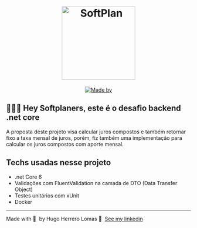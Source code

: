 <h1 align="center">
	<img alt="SoftPlan" src="https://www.softplan.com.br/wp-content/themes/softplan-2019/imagens/logo_versao_positiva.svg" width="200px" />
</h1>

<p align="center">
	<a href="https://www.linkedin.com/in/hugo-herrero-lomas-744767b5/" target="_blank" rel="noopener noreferrer"><img alt="Made by" src="https://img.shields.io/badge/made%20by-Hugo%20Herrero%20Lomas-%235C5CFF"></a>
</p>

## 👨🏻‍💻 Hey Softplaners, este é o desafio backend .net core

A proposta deste projeto visa calcular juros compostos e também retornar fixo a taxa mensal de juros,
porém, fiz também uma implementação para calcular os juros compostos com aporte mensal.

## Techs usadas nesse projeto

- .net Core 6
- Validações com FluentValidation na camada de DTO (Data Transfer Object)
- Testes unitários com xUnit
- Docker

---

Made with 💜 &nbsp;by Hugo Herrero Lomas 👋 &nbsp;[See my linkedin](https://www.linkedin.com/in/hugo-herrero-lomas-744767b5/)
